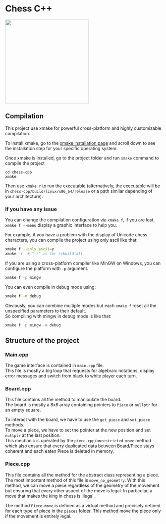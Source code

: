 # Chess C++

<img src="https://i.ibb.co/db8m0Ws/screenshot.png" height="270">


## Compilation

This project use xmake for powerful cross-platform and highly customizable compilation.

To install xmake, go to the [xmake installation page](https://xmake.io/#/guide/installation) and scroll down to see the installation step for your specific operating system.


Once xmake is installed, go to the project folder and run `xmake` command to compile the project
```
cd chess-cpp
xmake
```

Then use `xmake r` to run the executable (alternatively, the executable will be in `chess-cpp/build/linux/x86_64/release` or a path similar depending of your architecture).

### If you have any issue
You can change the compilation configuration via `xmake f`, if you are lost, `xmake f --menu` display a graphic interface to help you.

For example, if you have a problem with the display of Unicode chess characters, you can compile the project using only ascii like that:
```sh
xmake f --only_ascii=y
xmake -r  # "-r" is for rebuild all
```

If you are using a cross-platform compiler like MinGW on Windows, you can configure the platform with `-p` argument.
```sh
xmake f -p mingw
```

You can even compile in debug mode using:
```sh
xmake f -m debug
```

Obviously, you can combine multiple modes but each `xmake f` reset all the unspecified parameters to their default.  
So compiling with mingw in debug mode is like that:
```sh
xmake f -p mingw -m debug
```


## Structure of the project

### Main.cpp

The game interface is contained in `main.cpp` file.  
This file is mostly a big loop that requests for algebraic notations, display error messages and switch from black to white player each turn.

### Board.cpp

This file contains all the method to manipulate the board.  
The board is mostly a 8x8 array containing pointers to `Piece` or `nullptr` for an empty square.

To interact with the board, we have to use the `get_piece` and `set_piece` methods.  
To move a piece, we have to set the pointer at the new position and set `nullptr` at the last position.  
This mechanic is operated by the `piece.cpp/unrestricted_move` method which also ensure that every duplicated data between Board/Piece stays coherent and each eaten Piece is deleted in memory.

### Piece.cpp

This file contains all the method for the abstract class representing a piece.  
The most important method of this file is `move_no_geometry`. With this method, we can move a piece regardless of the geometry of the movement but ensuring that every other aspect of the move is legal. In particular, a move that makes the king in chess is illegal.

The method `Piece.move` is defined as a virtual method and precisely defined for each type of piece in the `pieces` folder.
This method move the piece only if the movement is entirely legal.
